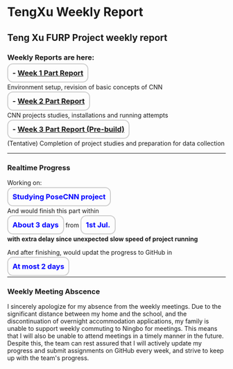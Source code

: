 # TengXu Weekly Report
## Teng Xu FURP Project weekly report
### Weekly Reports are here:



**<span style="font-size:1.18em; border: 2px solid #ccc; padding: 10px; border-radius: 13px;">- [Week 1 Part Report](/Week1/w1.md)</span>**  

Environment setup, revision of basic concepts of CNN

**<span style="font-size:1.18em; border: 2px solid #ccc; padding: 10px; border-radius: 13px;">- [Week 2 Part Report](/Week2/w2.md) </span>**  

CNN projects studies, installations and running attempts

**<span style="font-size:1.18em; border: 2px solid #ccc; padding: 10px; border-radius: 13px;">- [Week 3 Part Report (Pre-build)](/week3/w3.md) </span>**

(Tentative) Completion of project studies and preparation for data collection

---
### Realtime Progress
Working on: 
     
**<span style="color:blue; font-size:1.18em; border: 2px solid #ccc; padding: 10px; border-radius: 13px;">Studying PoseCNN project</span>**

And would finish this part within 

**<span style="color:blue; font-size:1.18em; border: 2px solid #ccc; padding: 10px; border-radius: 13px;"> About 3 days</span>**  from **<span style="color:blue; font-size:1.18em; border: 2px solid #ccc; padding: 10px; border-radius: 13px;">1st Jul.</span>** 

**with extra delay since unexpected slow speed of project running**

And after finishing, would updat the progress to GitHub in 

**<span style="color:blue; font-size:1.18em; border: 2px solid #ccc; padding: 10px; border-radius: 13px;">At most 2 days</span>**

---
### Weekly Meeting Abscence
I sincerely apologize for my absence from the weekly meetings. Due to the significant distance between my home and the school, and the discontinuation of overnight accommodation applications, my family is unable to support weekly commuting to Ningbo for meetings. This means that I will also be unable to attend meetings in a timely manner in the future. Despite this, the team can rest assured that I will actively update my progress and submit assignments on GitHub every week, and strive to keep up with the team's progress.